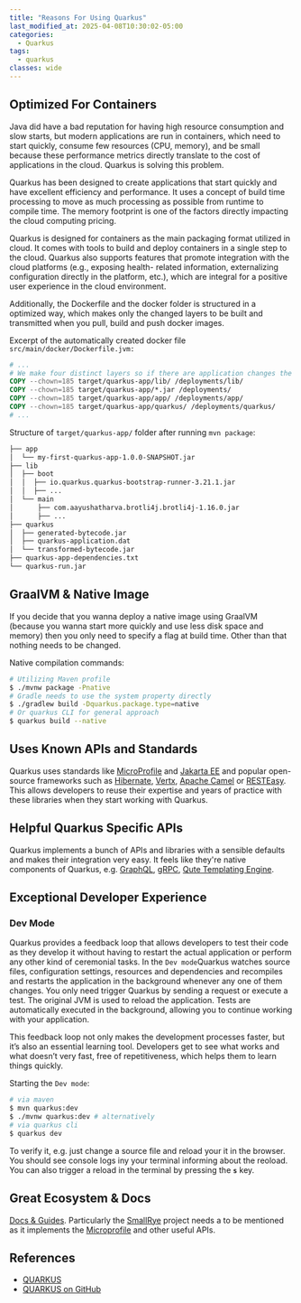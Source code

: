 ```yaml
---
title: "Reasons For Using Quarkus"
last_modified_at: 2025-04-08T10:30:02-05:00
categories:
  - Quarkus
tags:
  - quarkus
classes: wide
---
```


## Optimized For Containers

Java did have a bad reputation for having high resource consumption and slow starts, but modern applications are run
in containers, which need to start quickly, consume few resources (CPU, memory), and be small
because these performance metrics directly translate to the cost of applications in the
cloud. Quarkus is solving this problem.

Quarkus has been designed to create applications that start quickly and have excellent efficiency and performance. It uses a concept of build time processing to move
as much processing as possible from runtime to compile time.
The memory footprint is one of the factors directly impacting the cloud computing pricing.

Quarkus is designed for containers as the main packaging format utilized in cloud. It comes with tools to build and deploy 
containers in a single step to the cloud. Quarkus also supports features that promote integration with the cloud platforms (e.g., exposing health-
related information, externalizing configuration directly in the platform, etc.), which are
integral for a positive user experience in the cloud environment.

Additionally, the Dockerfile and the docker folder is structured in a optimized way, which makes only the changed layers
to be built and transmitted when you pull, build and push docker images.

Excerpt of the automatically created docker file `src/main/docker/Dockerfile.jvm:`
```dockerfile
# ...
# We make four distinct layers so if there are application changes the library layers can be re-used
COPY --chown=185 target/quarkus-app/lib/ /deployments/lib/
COPY --chown=185 target/quarkus-app/*.jar /deployments/
COPY --chown=185 target/quarkus-app/app/ /deployments/app/
COPY --chown=185 target/quarkus-app/quarkus/ /deployments/quarkus/
# ... 
```
Structure of `target/quarkus-app/` folder after running `mvn package`:
```bash
├── app
│  └── my-first-quarkus-app-1.0.0-SNAPSHOT.jar
├── lib
│  ├── boot
│  │  ├── io.quarkus.quarkus-bootstrap-runner-3.21.1.jar
│  │  ├── ...
│  └── main
│      ├── com.aayushatharva.brotli4j.brotli4j-1.16.0.jar
│      ├── ...
├── quarkus
│  ├── generated-bytecode.jar
│  ├── quarkus-application.dat
│  └── transformed-bytecode.jar
├── quarkus-app-dependencies.txt
└── quarkus-run.jar
```

## GraalVM & Native Image

If you decide that you wanna deploy a native image using GraalVM (because you wanna start more quickly and use less disk space and memory) then you only need to specify a flag at build time. Other than that nothing needs to be changed.

Native compilation commands:
```bash
# Utilizing Maven profile
$ ./mvnw package -Pnative
# Gradle needs to use the system property directly
$ ./gradlew build -Dquarkus.package.type=native
# Or quarkus CLI for general approach
$ quarkus build --native
```
## Uses Known APIs and Standards

Quarkus uses standards like [MicroProfile](https://microprofile.io/) and [Jakarta EE](https://jakarta.ee/) and popular open-source frameworks such as [Hibernate](https://hibernate.org/), [Vertx](https://vertx.io/), [Apache Camel](https://camel.apache.org) or [RESTEasy](https://resteasy.dev/). This allows developers to reuse their expertise and years of practice with these libraries when they start working with Quarkus.

## Helpful Quarkus Specific APIs 

Quarkus implements a bunch of APIs and libraries with a sensible defaults and makes their integration very easy. It feels like they're native components of Quarkus, e.g. [GraphQL](https://quarkus.io/guides/smallrye-graphql), [gRPC](https://quarkus.io/guides/grpc), [Qute Templating Engine](https://quarkus.io/guides/qute). 

## Exceptional Developer Experience

### Dev Mode

Quarkus provides a feedback loop that allows developers to test their code as
they develop it without having to restart the actual application or perform any other kind
of ceremonial tasks. In the `Dev mode`Quarkus watches source files, configuration settings, resources and dependencies and recompiles and restarts the application in the background whenever any one of them changes. You only need trigger Quarkus by sending a request or  execute a test. The original JVM is used to reload the application. Tests are automatically executed in the background, allowing you to continue working with your application.

This feedback loop not only makes the development processes
faster, but it’s also an essential learning tool. Developers get to see what works and what
doesn’t very fast, free of repetitiveness, which helps them to learn things quickly.

Starting the `Dev mode`:
```bash
# via maven
$ mvn quarkus:dev 
$ ./mvnw quarkus:dev # alternatively
# via quarkus cli
$ quarkus dev
```
To verify it, e.g. just change a source file and reload your it in the browser. You should see console logs iny your terminal informing about the reoload. You can also trigger a reload in the terminal by pressing the **`s`** key.

## Great Ecosystem & Docs
[Docs & Guides](https://quarkus.io/guides). Particularly the [SmallRye](https://smallrye.io/) project needs a to be mentioned as it implements the [Microprofile](https://microprofile.io/specifications/) and other useful APIs.

## References

- [QUARKUS](https://quarkus.io)
- [QUARKUS on GitHub](https://github.com/quarkusio)
